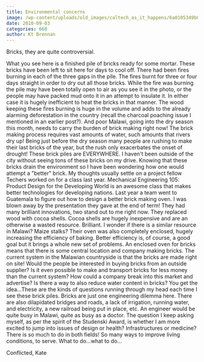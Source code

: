 ```yaml
---
title: Environmental concerns
image: /wp-content/uploads/old_images/caltech_as_it_happens/6a0105349b8251970b0133f3868106970b.jpg
date: 2010-09-03
categories: 668
author: Kt Brennan
---
```



Bricks, they are quite controversial. 

What you see here is a finished pile of bricks ready for some mortar. These bricks have been left to sit here for days to cool off. There had been fires burning in each of the three gaps in the pile. The fires burnt for three or four days straight in order to dry out all those bricks. While the fire was burning the pile may have been totally open to air as you see it in the photo, or the people may have packed mud onto it in an attempt to insulate it. In either case it is hugely inefficient to heat the bricks in that manner. The wood keeping these fires burning is huge in the volume and adds to the already alarming deforestation in the country (recall the charcoal poaching issue I mentioned in an earlier post?). And poor Malawi, going into the dry season this month, needs to carry the burden of brick making right now! The brick making process requires vast amounts of water, such amounts that rivers dry up! Being just before the dry season many people are rushing to make their last bricks of the year, but the rush only exacerbates the onset of drought!
These brick piles are EVERYWHERE. I haven't been outside of the city without seeing tons of these bricks on my drive. Knowing that these bricks drain the environment so I have been wondering how one would attempt a "better" brick. My thoughts usually settle on a project fellow Techers worked on for a class last year. Mechanical Engineering 105: Product Design for the Developing World is an awesome class that makes better technologies for developing nations. Last year a team went to Guatemala to figure out how to design a better brick making oven. I was blown away by the presentation they gave at the end of term! They had many brilliant innovations, two stand out to me right now. They replaced wood with cocoa shells. Cocoa shells are hugely inexpensive and are an otherwise a wasted resource. Brilliant. I wonder if there is a similar resource in Malawi? Maize stalks? Their oven was also completely enclosed, hugely increasing the efficiency of baking. Better efficiency is, of course, a good goal but it brings a whole new set of problems. An enclosed oven for bricks means that there is some central location and company making bricks. The current system in the Malawian countryside is that the bricks are made right on site! Would the people be interested in buying bricks from an outside supplier? Is it even possible to make and transport bricks for less money than the current system? How could a company break into this market and advertise? Is there a way to also reduce water content in bricks? You get the idea...These are the kinds of questions running through my head each time I see these brick piles. 
Bricks are just one engineering dilemma here. There are also dilapidated bridges and roads, a lack of irrigation, running water, and electricity, a new railroad being put in place, etc. An engineer would be quite busy in Malawi, quite as busy as a doctor. The question I keep asking myself, as per the spirit of the Studenski Award, is whether I am more excited to jump into issues of design or health? Infrastructures or medicine? There is so much to do in both fields! So many ways to improve living conditions, to serve. What to do...what to do...

Conflicted, 
Kate 

 

